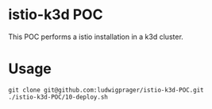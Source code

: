 # istio-k3d POC

This POC performs a istio installation in a k3d cluster.

# Usage
```
git clone git@github.com:ludwigprager/istio-k3d-POC.git
./istio-k3d-POC/10-deploy.sh
```
